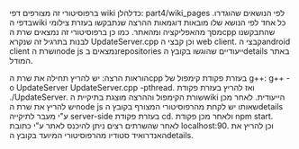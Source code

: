ברפוסיטורי זה מצורפים דפי wiki כדלהלן: part4/wiki_pages לפי הנושאים שהוגדרו.
בדפי הwiki כל אחד לפי הנושא שלו מובאות דוגמאות ההרצה שנתבקשו בעזרת צילומי מסך מהאפליקציה ומהאתר.
כמו כן ברפוסיטורי זה נמצאים שרת הcpp שהתבקשנו לבנות בתרגיל זה שנקרא UpdateServer.cpp וכן קבצי ה web client.
קבצי הandroid client ושרת הnode js נמצאים בrepositories ייעודיים שהוגשו בקובץ הdetails באתר המודל.

הוראות הרצה:
יש להריץ תחילה את שרת הcpp בעזרת פקודת קימפול של g++: g++ -o UpdateServer UpdateServer.cpp -pthread. ואז להריץ בעזרת פקודת ./UpdateServer. שורת הקימפול וההרצה מוצגת בתיקיית הwiki הייעודית.
לאחר מכן יש להריץ את שרת הnode js שאותו יש לקחת מהרפוסיטורי המצורף בקובץ הdetails ע"י מעבר לתיקייה server-side בעזרת פקודת cd. ולאחר מכן פקודת npm start.
לאחר שהשרתים רצים ניתן להיכנס לאתר ע"י כתובת localhost:90. וכן להריץ את האנדרואיד סטודיו מהרפוסיטורי המיועד בקובץ הdetails.





